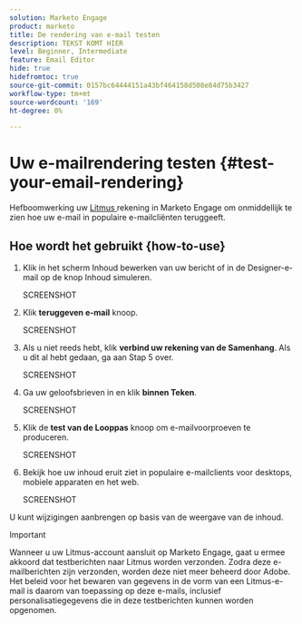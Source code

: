 ```yaml
---
solution: Marketo Engage
product: marketo
title: De rendering van e-mail testen
description: TEKST KOMT HIER
level: Beginner, Intermediate
feature: Email Editor
hide: true
hidefromtoc: true
source-git-commit: 0157bc64444151a43bf464158d508e84d75b3427
workflow-type: tm+mt
source-wordcount: '169'
ht-degree: 0%

---
```


# Uw e-mailrendering testen {#test-your-email-rendering}

Hefboomwerking uw [ Litmus ](https://www.litmus.com/email-testing) rekening in Marketo Engage om onmiddellijk te zien hoe uw e-mail in populaire e-mailcliënten teruggeeft.

## Hoe wordt het gebruikt &lbrace;how-to-use&rbrace;

1. Klik in het scherm Inhoud bewerken van uw bericht of in de Designer-e-mail op de knop Inhoud simuleren.

   SCREENSHOT

1. Klik **teruggeven e-mail** knoop.

   SCREENSHOT

1. Als u niet reeds hebt, klik **verbind uw rekening van de Samenhang**. Als u dit al hebt gedaan, ga aan Stap 5 over.

   SCREENSHOT

1. Ga uw geloofsbrieven in en klik **binnen Teken**.

   SCREENSHOT

1. Klik de **test van de Looppas** knoop om e-mailvoorproeven te produceren.

   SCREENSHOT

1. Bekijk hoe uw inhoud eruit ziet in populaire e-mailclients voor desktops, mobiele apparaten en het web.

   SCREENSHOT

U kunt wijzigingen aanbrengen op basis van de weergave van de inhoud.

>[!IMPORTANT]
>
>Wanneer u uw Litmus-account aansluit op Marketo Engage, gaat u ermee akkoord dat testberichten naar Litmus worden verzonden. Zodra deze e-mailberichten zijn verzonden, worden deze niet meer beheerd door Adobe. Het beleid voor het bewaren van gegevens in de vorm van een Litmus-e-mail is daarom van toepassing op deze e-mails, inclusief personalisatiegegevens die in deze testberichten kunnen worden opgenomen.
